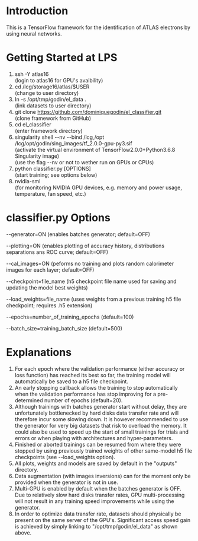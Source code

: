 # Introduction
This is a TensorFlow framework for the identification of ATLAS electrons by using neural networks.

# Getting Started at LPS
1) ssh -Y atlas16  
(login to atlas16 for GPU's avaibility)	  
2) cd /lcg/storage16/atlas/$USER  
(change to user directory)											  
3) ln -s /opt/tmp/godin/el_data .  
(link datasets to user directory)  
4) git clone https://github.com/dominiquegodin/el_classifier.git  
(clone framework from GitHub)  
5) cd el_classifier  
(enter framework directory)
6) singularity shell --nv --bind /lcg,/opt /lcg/opt/godin/sing_images/tf_2.0.0-gpu-py3.sif  
(activate the virtual environment of TensorFlow2.0.0+Python3.6.8 Singularity image)  
(use the flag --nv or not to wether run on GPUs or CPUs)
7) python classifier.py [OPTIONS]  
(start training; see options below)
8) nvidia-smi  
(for monitoring NVIDIA GPU devices, e.g. memory and power usage, temperature, fan speed, etc.)

# classifier.py Options
--generator=ON  (enables batches generator; default=OFF)

--plotting=ON  (enables plotting of accuracy history, distributions separations ans ROC curve; default=OFF)

--cal_images=ON  (peforms no training and plots random calorimeter images for each layer; default=OFF)  

--checkpoint=file_name (h5 checkpoint file name used for saving and updating the model best weights)

--load_weights=file_name (uses weights from a previous training h5 file checkpoint; requires .h5 extension)  

--epochs=number_of_training_epochs  (default=100)

--batch_size=training_batch_size  (default=500)


# Explanations
1) For each epoch where the validation performance (either accuracy or loss function) has reached its best so far, the training model will automatically be saved to a h5 file checkpoint. 
2) An early stopping callback allows the training to stop automatically when the validation performance has stop improving for a pre-determined number of epochs (default=20).  
3) Although trainings with batches generator start without delay, they are unfortunately bottlenecked by hard disks data transfer rate and will therefore incur some slowing down. It is however recommended to use the generator for very big datasets that risk to overload the memory. It could also be used to speed up the start of small trainings for trials and errors or when playing with architectures and hyper-parameters.
4) Finished or aborted trainings can be resumed from where they were stopped by using previously trained weights of other same-model
h5 file checkpoints (see --load_weights option).
5) All plots, weights and models are saved by default in the "outputs" directory.
5) Data augmentation (with images inversions) can for the moment only be provided when the generator is not in use. 
7) Multi-GPU is enabled by default when the batches generator is OFF. Due to relatively slow hard disks transfer rates, GPU multi-processing will not result in any training speed improvements while using the generator.
8) In order to optimize data transfer rate, datasets should physically be present on the same server of the GPU's. Significant access speed gain is achieved by simply linking to "/opt/tmp/godin/el_data" as shown above. 
